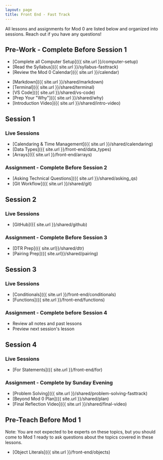 ```yaml
---
layout: page
title: Front End - Fast Track
---
```


All lessons and assignments for Mod 0 are listed below and organized into sessions. Reach out if you have any questions! 

## Pre-Work - Complete Before Session 1
* [Complete all Computer Setup]({{ site.url }}/computer-setup) 
* [Read the Syllabus]({{ site.url }}/syllabus-fasttrack) 
* [Review the Mod 0 Calendar]({{ site.url }}/calendar)
<!-- * [Slack 101]({{ site.url }}/prework/slack101) -->
* [Markdown]({{ site.url }}/shared/markdown)
* [Terminal]({{ site.url }}/shared/terminal)
* [VS Code]({{ site.url }}/shared/vs-code)
* [Prep Your "Why"]({{ site.url }}/shared/why)
* [Introduction Video]({{ site.url }}/shared/intro-video)

## Session 1
### Live Sessions
* [Calendaring & Time Management]({{ site.url }}/shared/calendaring)
* [Data Types]({{ site.url }}/front-end/data_types)
* [Arrays]({{ site.url }}/front-end/arrays)

### Assignment - Complete Before Session 2
* [Asking Technical Questions]({{ site.url }}/shared/asking_qs) 
* [Git Workflow]({{ site.url }}/shared/git)

## Session 2
### Live Sessions
* [GitHub]({{ site.url }}/shared/github)

### Assignment - Complete Before Session 3
* [DTR Prep]({{ site.url}}/shared/dtr)
* [Pairing Prep]({{ site.url}}/shared/pairing)

## Session 3
### Live Sessions
* [Conditionals]({{ site.url }}/front-end/conditionals)
* [Functions]({{ site.url }}/front-end/functions)

### Assignment - Complete before Session 4
* Review all notes and past lessons
* Preview next session's lesson

## Session 4
### Live Sessions
* [For Statements]({{ site.url }}/front-end/for)

### Assignment - Complete by Sunday Evening
* [Problem Solving]({{ site.url }}/shared/problem-solving-fasttrack)
* [Beyond Mod 0 Plan]({{ site.url }}/shared/plan)
* [Final Reflection Video]({{ site.url }}/shared/final-video)

## Pre-Teach Before Mod 1
Note: You are not expected to be experts on these topics, but you should come to Mod 1 ready to ask questions about the topics covered in these lessons.
* [Object Literals]({{ site.url }}/front-end/objects)

<br>
<br>
<br>
<br>
<br>
<br>